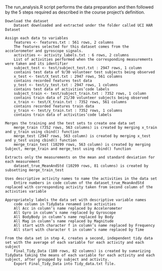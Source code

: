 
The run_analysis.R script performs the data preparation and then followed by the 5 steps required as described in the course project’s definition.

    Download the dataset
        Dataset downloaded and extracted under the folder called UCI HAR Dataset

    Assign each data to variables
        features <- features.txt : 561 rows, 2 columns
        The features selected for this dataset comes from the accelerometer and gyroscope signals.
        activities <- activity_labels.txt : 6 rows, 2 columns
        List of activities performed when the corresponding measurements were taken and its identifier 
        subject_test <- test/subject_test.txt : 2947 rows, 1 column
        contains test data of 9/30 volunteer test subjects being observed
        x_test <- test/X_test.txt : 2947 rows, 561 columns
        contains recorded features test data
        y_test <- test/y_test.txt : 2947 rows, 1 columns
        contains test data of activities’code labels
        subject_train <- test/subject_train.txt : 7352 rows, 1 column
        contains train data of 21/30 volunteer subjects being observed
        x_train <- test/X_train.txt : 7352 rows, 561 columns
        contains recorded features train data
        y_train <- test/y_train.txt : 7352 rows, 1 columns
        contains train data of activities’code labels

    Merges the training and the test sets to create one data set
        merge_train (7352 rows, 563 columns) is created by merging x_train and y_train using cbind() function
        merge_test (2947 rows, 563 column) is created by merging x_test and y_test using cbind() function
        merge_train_test (10299 rows, 563 column) is created by merging Subject, merge_train and merge_test using rbind() function

    Extracts only the measurements on the mean and standard deviation for each measurement
        dataset_true_MeanAndStd (10299 rows, 81 columns) is created by subsetting merge_train_test

    Uses descriptive activity names to name the activities in the data set
        Entire numbers in code column of the dataset_true_MeanAndStd replaced with corresponding activity taken from second column of the activities variable

    Appropriately labels the data set with descriptive variable names
        code column in TidyData renamed into activities
        All Acc in column’s name replaced by Accelerometer
        All Gyro in column’s name replaced by Gyroscope
        All BodyBody in column’s name replaced by Body
        All Mag in column’s name replaced by Magnitude
        All start with character f in column’s name replaced by Frequency
        All start with character t in column’s name replaced by Time

    From the data set in step 4, creates a second, independent tidy data set with the average of each variable for each activity and each subject
        Final_Tidy_Data (180 rows, 82 columns) is created by sumarizing TidyData taking the means of each variable for each activity and each subject, after groupped by subject and activity.
        Export Final_Tidy_Data into Tidy_data.txt file.

